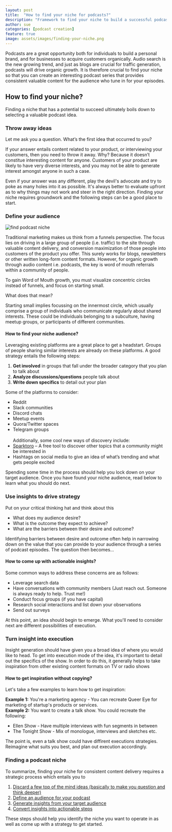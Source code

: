 ```yaml
---
layout: post
title:  "How to find your niche for podcasts?"
description: "Framework to find your niche to build a successful podcast"
author: sue
categories: [podcast creation]
feature: true
image: assets/images/finding-your-niche.png
---
```


Podcasts are a great opportunity both for individuals to build a personal brand, and for businesses to acquire customers organically. Audio search is the new growing trend, and just as blogs are crucial for traffic generation, podcasts will drive organic growth. It is therefore crucial to find your niche so that you can create an interesting podcast series that provides consistent valuable content for the audience who tune in for your episodes.

<h2>How to find your niche?</h2>

Finding a niche that has a potential to succeed ultimately boils down to selecting a valuable podcast idea.

<h3><a name="0"> Throw away ideas </a></h3>

Let me ask you a question. What’s the first idea that occurred to you? 

If your answer entails content related to your product, or interviewing your customers, then you need to throw it away. Why? Because it doesn’t constitue interesting content for anyone. Customers of your product are likely to have very diverse interests, and you may not be able to generate interest amongst anyone in such a case. 

Even if your answer was any different, play the devil's advocate and try to poke as many holes into it as possible. It's always better to evaluate upfront as to why things may not work and steer in the right direction. Finding your niche requires groundwork and the following steps can be a good place to start. 

<h3><a name="1"> Define your audience </a></h3>

<img src="{{ site.baseurl }}/assets/images/find-podcast-niche.png" alt="find podcast niche">

Traditional marketing makes us think from a funnels perspective. The focus lies on driving in a large group of people (i.e. traffic) to the site through valuable content delivery, and conversion maximization of those people into customers of the product you offer.  This surely works for blogs, newsletters or other written long-form content formats. However, for organic growth through audio content i.e. podcasts, the key is word of mouth referrals within a community of people. 

To gain Word of Mouth growth, you must visualize concentric circles instead of funnels, and focus on starting small. 

What does that mean?

Starting small implies focussing on the innermost circle, which usually comprise a group of individuals who communicate regularly about shared interests. These could be individuals belonging to a subculture, having meetup groups, or participants of different communities. 

<h4>How to find your niche audience?</h4>
  
Leveraging existing platforms are a great place to get a headstart. Groups of people sharing similar interests are already on these platforms. A good strategy entails the following steps: 

<ol><li> <b>Get involved</b> in groups that fall under the broader category that you plan to talk about </li>
<li> <b>Analyze discussions/questions</b> people talk about</li>
<li> <b>Write down specifics</b> to detail out your plan</li>
</ol>

Some of the platforms to consider: 

<ul><li>Reddit</li>
<li>Slack communities</li>
<li> Discord chats </li>
<li> Meetup events </li>
<li> Quora/Twitter spaces</li>
<li> Telegram groups </li>
<br/>
Additionally, some cool new ways of discovery include:

<li><a href="https://sparktoro.com" target="_blank">Sparktoro</a> – A free tool to discover other topics that a community might be interested in</li>
<li>Hashtags on social media to give an idea of what’s trending and what gets people excited</li>
</ul>

Spending some time in the process should help you lock down on your target audience. Once you have found your niche audience, read below to learn what you should do next. 

<h3><a name="2">Use insights to drive strategy</a></h3>

Put on your critical thinking hat and think about this
<ul>
<li>What does my audience desire?</li>
<li>What is the outcome they expect to achieve?</li>
<li>What are the barriers between their desire and outcome?</li>
</ul>

Identifying barriers between desire and outcome often help in narrowing down on the value that you can provide to your audience through a series of podcast episodes. The question then becomes...

<h4>How to come up with actionable insights?</h4>

Some common ways to address these concerns are as follows:
<ul>
<li>Leverage search data</li>
<li>Have conversations with community members (Just reach out. Someone is always ready to help. Trust me!)</li> 
<li>Conduct focus groups (if you have capital)</li>
<li>Research social interactions and list down your observations</li>
<li>Send out surveys</li>
</ul>

At this point, an idea should begin to emerge. What you'll need to consider next are different possibilities of execution. 

<h3><a name="3"> Turn insight into execution</a> </h3>

Insight generation should have given you a broad idea of where you would like to head. To get into execution mode of the idea, it's important to detail out the specifics of the show. In order to do this, it generally helps to take inspiration from other existing content formats on TV or radio shows

<h4> How to get inspiration without copying? </h4>

Let's take a few examples to learn how to get inspiration: 

<b>Example 1:</b> You're a marketing agency - You can recreate Queer Eye for marketing of startup's products or services. 
<br/><b>Example 2:</b> You want to create a talk show. You could recreate the following:
<ul><li> Ellen Show - Have multiple interviews with fun segments in between</li>
<li>The Tonight Show - Mix of monologue, interviews and sketches etc. </li></ul>

The point is, even a talk show could have diffirent executions strategies. Reimagine what suits you best, and plan out execution accordingly.  


<h3>Finding a podcast niche</h3>

To summarize, finding your niche for consistent content delivery requires a strategic process which entails you to
<ol><li><a href="#0">Discard a few top of the mind ideas (basically to make you question and think deeper)</a></li>
<li><a href="#1">Define an audience for your podcast</a></li>
<li><a href="#2">Generate insights from your target audience</a></li>
<li><a href="#3">Convert insights into actionable steps</a></li>
</ol>

These steps should help you identify the niche you want to operate in as well as come up with a strategy to get started. 
